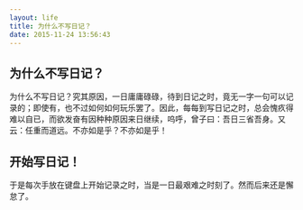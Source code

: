 ```yaml
---
layout: life
title: 为什么不写日记？
date: 2015-11-24 13:56:43
---
```


## 为什么不写日记？
为什么不写日记？究其原因，一日庸庸碌碌，待到日记之时，竟无一字一句可以记录的；即使有，也不过如何如何玩乐罢了。因此，每每到写日记之时，总会愧疚得难以自已，而欲发奋有因种种原因来日继续，呜呼，曾子曰：吾日三省吾身。又云：任重而道远。不亦如是乎？不亦如是乎！

## 开始写日记！
于是每次手放在键盘上开始记录之时，当是一日最艰难之时刻了。然而后来还是懈怠了。
